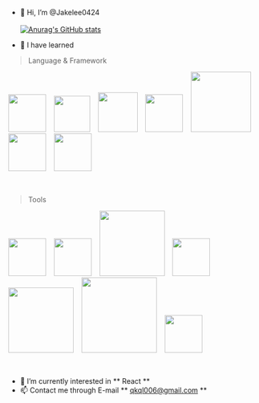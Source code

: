 - 👋 Hi, I’m @Jakelee0424<br><br>
[![Anurag's GitHub stats](https://github-readme-stats.vercel.app/api?username=Jakelee0424 )](https://github.com/anuraghazra/github-readme-stats)

- 🌱 I have learned 

>Language & Framework
<p>
  <img width="75px" src="https://github.com/kdhleppa/finalProject/assets/139316047/ddc4b631-cd89-4305-b5f9-a94c759b5cc9">&nbsp;&nbsp;&nbsp;
  <img width="72px" src="https://github.com/kdhleppa/finalProject/assets/139316047/d09762e0-0973-4e6c-ba81-525898aee795">&nbsp;&nbsp;&nbsp;
  <img width="79px" src="https://github.com/kdhleppa/finalProject/assets/139316047/24306b97-7998-4b45-95a8-220449a0dcc1">&nbsp;&nbsp;&nbsp;
  <img width="75px" src="https://github.com/kdhleppa/finalProject/assets/139316047/8ca3f900-50ec-4820-b9b3-80012a70d980">&nbsp;&nbsp;&nbsp;
  <img width="120px" src="https://github.com/kdhleppa/finalProject/assets/139316047/c10f6454-5e2a-44f7-b3dc-172d5edb90a4">&nbsp;&nbsp;&nbsp;
  <img width="75px" src="https://github.com/kdhleppa/finalProject/assets/139316047/7bf50e52-dbb7-4e1d-9cb2-e9d431329a5f">&nbsp;&nbsp;&nbsp;
  <img width="75px" src="https://github.com/kdhleppa/finalProject/assets/139316047/3dfe7530-7c5b-468d-9daa-ac92b3d70622">&nbsp;&nbsp;&nbsp;
</p>

<br>

>Tools
<p>
  <img width="75px" src="https://github.com/kdhleppa/finalProject/assets/139316047/404401a9-11ec-4c3c-8a84-9028e3b95d82">&nbsp;&nbsp;&nbsp;
  <img width="75px" src="https://github.com/kdhleppa/finalProject/assets/139316047/633efc8e-8c90-42bf-9cda-2c4defb33a4c">&nbsp;&nbsp;&nbsp;
  <img width="130px" src="https://github.com/kdhleppa/finalProject/assets/139316047/282b8fc0-024d-40b6-8423-a537c02e44b5">&nbsp;&nbsp;&nbsp;
  <img width="75px" src="https://github.com/kdhleppa/finalProject/assets/139316047/dc2bb3c4-7c32-4962-bbae-45067b5274b4">&nbsp;&nbsp;&nbsp;
  <img width="130px" src="https://github.com/kdhleppa/finalProject/assets/139316047/50ea0208-dfc3-407c-8413-cab62cbaa4ac">&nbsp;&nbsp;&nbsp;
  <img width="150px" margin-bottom="30px" src="https://github.com/kdhleppa/finalProject/assets/139316047/aa55fb3c-7dd8-4e8f-a2b6-9e6232a7e832">&nbsp;&nbsp;&nbsp;
  <img width="75px" src="https://github.com/kdhleppa/finalProject/assets/139316047/d48367f5-2c94-4eb5-8ded-f92f0123df6f">&nbsp;&nbsp;&nbsp;
</p>

<br>

- 🌱 I’m currently interested in ** React **
- 📫 Contact me through E-mail ** qkql006@gmail.com ** 

<!---
Jakelee0424/Jakelee0424 is a ✨ special ✨ repository because its `README.md` (this file) appears on your GitHub profile.
You can click the Preview link to take a look at your changes.
--->
